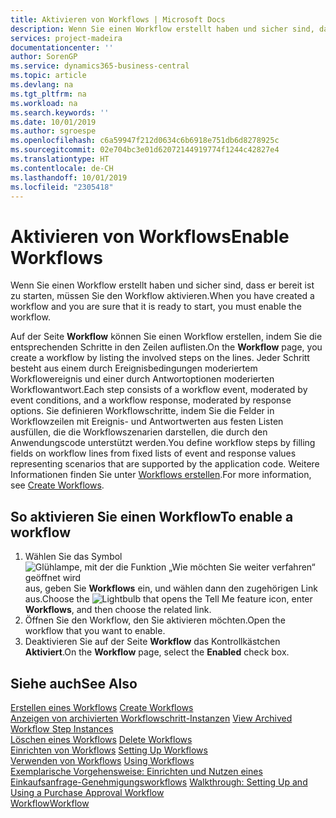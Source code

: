 ```yaml
---
title: Aktivieren von Workflows | Microsoft Docs
description: Wenn Sie einen Workflow erstellt haben und sicher sind, dass er bereit ist zu starten, müssen Sie den Workflow aktivieren.
services: project-madeira
documentationcenter: ''
author: SorenGP
ms.service: dynamics365-business-central
ms.topic: article
ms.devlang: na
ms.tgt_pltfrm: na
ms.workload: na
ms.search.keywords: ''
ms.date: 10/01/2019
ms.author: sgroespe
ms.openlocfilehash: c6a59947f212d0634c6b6918e751db6d8278925c
ms.sourcegitcommit: 02e704bc3e01d62072144919774f1244c42827e4
ms.translationtype: HT
ms.contentlocale: de-CH
ms.lasthandoff: 10/01/2019
ms.locfileid: "2305418"
---
```

# <a name="enable-workflows"></a><span data-ttu-id="235e3-103">Aktivieren von Workflows</span><span class="sxs-lookup"><span data-stu-id="235e3-103">Enable Workflows</span></span>
<span data-ttu-id="235e3-104">Wenn Sie einen Workflow erstellt haben und sicher sind, dass er bereit ist zu starten, müssen Sie den Workflow aktivieren.</span><span class="sxs-lookup"><span data-stu-id="235e3-104">When you have created a workflow and you are sure that it is ready to start, you must enable the workflow.</span></span>  

 <span data-ttu-id="235e3-105">Auf der Seite **Workflow** können Sie einen Workflow erstellen, indem Sie die entsprechenden Schritte in den Zeilen auflisten.</span><span class="sxs-lookup"><span data-stu-id="235e3-105">On the **Workflow** page, you create a workflow by listing the involved steps on the lines.</span></span> <span data-ttu-id="235e3-106">Jeder Schritt besteht aus einem durch Ereignisbedingungen moderiertem Workflowereignis und einer durch Antwortoptionen moderierten Workflowantwort.</span><span class="sxs-lookup"><span data-stu-id="235e3-106">Each step consists of a workflow event, moderated by event conditions, and a workflow response, moderated by response options.</span></span> <span data-ttu-id="235e3-107">Sie definieren Workflowschritte, indem Sie die Felder in Workflowzeilen mit Ereignis- und Antwortwerten aus festen Listen ausfüllen, die die Workflowszenarien darstellen, die durch den Anwendungscode unterstützt werden.</span><span class="sxs-lookup"><span data-stu-id="235e3-107">You define workflow steps by filling fields on workflow lines from fixed lists of event and response values representing scenarios that are supported by the application code.</span></span> <span data-ttu-id="235e3-108">Weitere Informationen finden Sie unter [Workflows erstellen](across-how-to-create-workflows.md).</span><span class="sxs-lookup"><span data-stu-id="235e3-108">For more information, see [Create Workflows](across-how-to-create-workflows.md).</span></span>  

## <a name="to-enable-a-workflow"></a><span data-ttu-id="235e3-109">So aktivieren Sie einen Workflow</span><span class="sxs-lookup"><span data-stu-id="235e3-109">To enable a workflow</span></span>  
1.  <span data-ttu-id="235e3-110">Wählen Sie das Symbol ![Glühlampe, mit der die Funktion „Wie möchten Sie weiter verfahren“ geöffnet wird](media/ui-search/search_small.png "Wie möchten Sie weiter verfahren?") aus, geben Sie **Workflows** ein, und wählen dann den zugehörigen Link aus.</span><span class="sxs-lookup"><span data-stu-id="235e3-110">Choose the ![Lightbulb that opens the Tell Me feature](media/ui-search/search_small.png "Tell me what you want to do") icon, enter **Workflows**, and then choose the related link.</span></span>  
2.  <span data-ttu-id="235e3-111">Öffnen Sie den Workflow, den Sie aktivieren möchten.</span><span class="sxs-lookup"><span data-stu-id="235e3-111">Open the workflow that you want to enable.</span></span>  
3.  <span data-ttu-id="235e3-112">Deaktivieren Sie auf der Seite **Workflow** das Kontrollkästchen **Aktiviert**.</span><span class="sxs-lookup"><span data-stu-id="235e3-112">On the **Workflow** page, select the **Enabled** check box.</span></span>  

## <a name="see-also"></a><span data-ttu-id="235e3-113">Siehe auch</span><span class="sxs-lookup"><span data-stu-id="235e3-113">See Also</span></span>  
 <span data-ttu-id="235e3-114">[Erstellen eines Workflows](across-how-to-create-workflows.md) </span><span class="sxs-lookup"><span data-stu-id="235e3-114">[Create Workflows](across-how-to-create-workflows.md) </span></span>  
 <span data-ttu-id="235e3-115">[Anzeigen von archivierten Workflowschritt-Instanzen](across-how-to-view-archived-workflow-step-instances.md) </span><span class="sxs-lookup"><span data-stu-id="235e3-115">[View Archived Workflow Step Instances](across-how-to-view-archived-workflow-step-instances.md) </span></span>  
 <span data-ttu-id="235e3-116">[Löschen eines Workflows](across-how-to-delete-workflows.md) </span><span class="sxs-lookup"><span data-stu-id="235e3-116">[Delete Workflows](across-how-to-delete-workflows.md) </span></span>  
 <span data-ttu-id="235e3-117">[Einrichten von Workflows](across-set-up-workflows.md) </span><span class="sxs-lookup"><span data-stu-id="235e3-117">[Setting Up Workflows](across-set-up-workflows.md) </span></span>  
 <span data-ttu-id="235e3-118">[Verwenden von Workflows](across-use-workflows.md) </span><span class="sxs-lookup"><span data-stu-id="235e3-118">[Using Workflows](across-use-workflows.md) </span></span>  
 <span data-ttu-id="235e3-119">[Exemplarische Vorgehensweise: Einrichten und Nutzen eines Einkaufsanfrage-Genehmigungsworkflows](walkthrough-setting-up-and-using-a-purchase-approval-workflow.md) </span><span class="sxs-lookup"><span data-stu-id="235e3-119">[Walkthrough: Setting Up and Using a Purchase Approval Workflow](walkthrough-setting-up-and-using-a-purchase-approval-workflow.md) </span></span>  
 [<span data-ttu-id="235e3-120">Workflow</span><span class="sxs-lookup"><span data-stu-id="235e3-120">Workflow</span></span>](across-workflow.md)   
